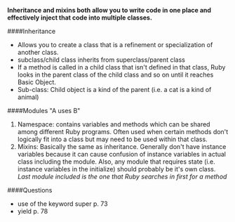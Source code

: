 
**Inheritance and mixins both allow you to write code in one place and effectively inject that code into multiple classes.**


####Inheritance 
- Allows you to create a class that is a refinement or specialization of another class.
- subclass/child class inherits from superclass/parent class
- If a method is called in a child class that isn't defined in that class, Ruby looks in the parent class of the child class and so on until it reaches Basic Object.
- Sub-class: Child object is a kind of the parent (i.e. a cat is a kind of animal)

####Modules
"A uses B"
1. Namespace: contains variables and methods which can be shared among different Ruby programs. Often used when certain methods don't logically fit into a class but may need to be used within that class. 
2. Mixins: Basically the same as inheritance. Generally don't have instance variables because it can cause confusion of instance variables in actual class including the module. Also, any module that requires state (i.e. instance variables in the initialize) should probably be it's own class. 
*Last module included is the one that Ruby searches in first for a method*


####Questions
- use of the keyword super p. 73
- yield p. 78
